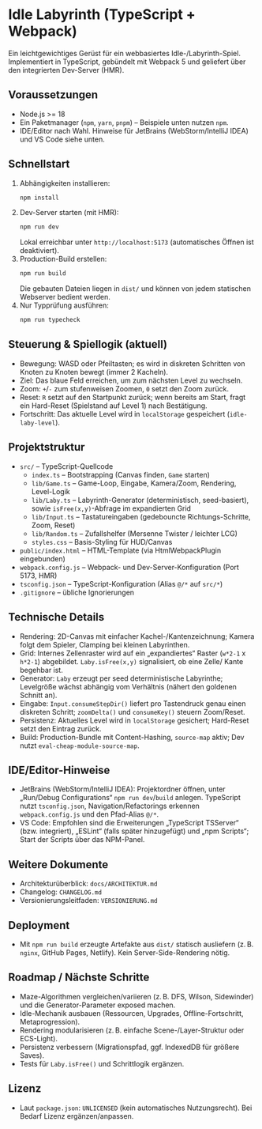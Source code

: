 # Idle Labyrinth (TypeScript + Webpack)

Ein leichtgewichtiges Gerüst für ein webbasiertes Idle-/Labyrinth-Spiel. Implementiert in TypeScript, gebündelt mit Webpack 5 und geliefert über den integrierten Dev-Server (HMR).

## Voraussetzungen

- Node.js >= 18
- Ein Paketmanager (`npm`, `yarn`, `pnpm`) – Beispiele unten nutzen `npm`.
- IDE/Editor nach Wahl. Hinweise für JetBrains (WebStorm/IntelliJ IDEA) und VS Code siehe unten.

## Schnellstart

1. Abhängigkeiten installieren:
   ```bash
   npm install
   ```
2. Dev-Server starten (mit HMR):
   ```bash
   npm run dev
   ```
   Lokal erreichbar unter `http://localhost:5173` (automatisches Öffnen ist deaktiviert).
3. Production-Build erstellen:
   ```bash
   npm run build
   ```
   Die gebauten Dateien liegen in `dist/` und können von jedem statischen Webserver bedient werden.
4. Nur Typprüfung ausführen:
   ```bash
   npm run typecheck
   ```

## Steuerung & Spiellogik (aktuell)

- Bewegung: WASD oder Pfeiltasten; es wird in diskreten Schritten von Knoten zu Knoten bewegt (immer 2 Kacheln).
- Ziel: Das blaue Feld erreichen, um zum nächsten Level zu wechseln.
- Zoom: `+`/`-` zum stufenweisen Zoomen, `0` setzt den Zoom zurück.
- Reset: `R` setzt auf den Startpunkt zurück; wenn bereits am Start, fragt ein Hard-Reset (Spielstand auf Level 1) nach Bestätigung.
- Fortschritt: Das aktuelle Level wird in `localStorage` gespeichert (`idle-laby-level`).

## Projektstruktur

- `src/` – TypeScript-Quellcode
  - `index.ts` – Bootstrapping (Canvas finden, `Game` starten)
  - `lib/Game.ts` – Game-Loop, Eingabe, Kamera/Zoom, Rendering, Level-Logik
  - `lib/Laby.ts` – Labyrinth-Generator (deterministisch, seed-basiert), sowie `isFree(x,y)`-Abfrage im expandierten Grid
  - `lib/Input.ts` – Tastatureingaben (gedebouncte Richtungs-Schritte, Zoom, Reset)
  - `lib/Random.ts` – Zufallshelfer (Mersenne Twister / leichter LCG)
  - `styles.css` – Basis-Styling für HUD/Canvas
- `public/index.html` – HTML-Template (via HtmlWebpackPlugin eingebunden)
- `webpack.config.js` – Webpack- und Dev-Server-Konfiguration (Port 5173, HMR)
- `tsconfig.json` – TypeScript-Konfiguration (Alias `@/*` auf `src/*`)
- `.gitignore` – übliche Ignorierungen

## Technische Details

- Rendering: 2D-Canvas mit einfacher Kachel-/Kantenzeichnung; Kamera folgt dem Spieler, Clamping bei kleinen Labyrinthen.
- Grid: Internes Zellenraster wird auf ein „expandiertes“ Raster (`w*2-1` x `h*2-1`) abgebildet. `Laby.isFree(x,y)` signalisiert, ob eine Zelle/ Kante begehbar ist.
- Generator: `Laby` erzeugt per seed deterministische Labyrinthe; Levelgröße wächst abhängig vom Verhältnis (nähert den goldenen Schnitt an).
- Eingabe: `Input.consumeStepDir()` liefert pro Tastendruck genau einen diskreten Schritt; `zoomDelta()` und `consumeKey()` steuern Zoom/Reset.
- Persistenz: Aktuelles Level wird in `localStorage` gesichert; Hard-Reset setzt den Eintrag zurück.
- Build: Production-Bundle mit Content-Hashing, `source-map` aktiv; Dev nutzt `eval-cheap-module-source-map`.

## IDE/Editor-Hinweise

- JetBrains (WebStorm/IntelliJ IDEA): Projektordner öffnen, unter „Run/Debug Configurations“ `npm run dev`/`build` anlegen. TypeScript nutzt `tsconfig.json`, Navigation/Refactorings erkennen `webpack.config.js` und den Pfad-Alias `@/*`.
- VS Code: Empfohlen sind die Erweiterungen „TypeScript TSServer“ (bzw. integriert), „ESLint“ (falls später hinzugefügt) und „npm Scripts“; Start der Scripts über das NPM-Panel.

## Weitere Dokumente

- Architekturüberblick: `docs/ARCHITEKTUR.md`
- Changelog: `CHANGELOG.md`
- Versionierungsleitfaden: `VERSIONIERUNG.md`

## Deployment

- Mit `npm run build` erzeugte Artefakte aus `dist/` statisch ausliefern (z. B. `nginx`, GitHub Pages, Netlify). Kein Server-Side-Rendering nötig.

## Roadmap / Nächste Schritte

- Maze-Algorithmen vergleichen/variieren (z. B. DFS, Wilson, Sidewinder) und die Generator-Parameter exposed machen.
- Idle-Mechanik ausbauen (Ressourcen, Upgrades, Offline-Fortschritt, Metaprogression).
- Rendering modularisieren (z. B. einfache Scene-/Layer-Struktur oder ECS-Light).
- Persistenz verbessern (Migrationspfad, ggf. IndexedDB für größere Saves).
- Tests für `Laby.isFree()` und Schrittlogik ergänzen.

## Lizenz

- Laut `package.json`: `UNLICENSED` (kein automatisches Nutzungsrecht). Bei Bedarf Lizenz ergänzen/anpassen.
